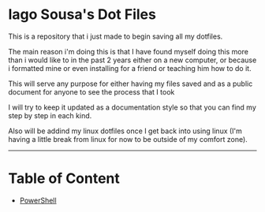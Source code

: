 # Iago Sousa's Dot Files

This is a repository that i just made to begin saving all my dotfiles.

 The main reason i'm doing this is that I have found myself doing this more than i would like to in the past 2 years either on a new computer, or because i formatted mine or even installing for a friend or teaching him how to do it.
 
 This will serve any purpose for either having my files saved and as a public document for anyone to see the process that I took

 I will try to keep it updated as a documentation style so that you can find my step by step in each kind.

 Also will be addind my linux dotfiles once I get back into using linux (I'm having a little break from linux for now to be outside of my comfort zone).

 ---
 # Table of Content
 - [PowerShell](powershell)